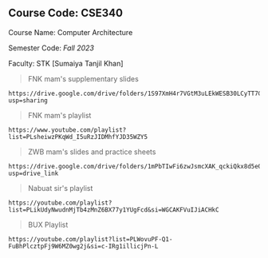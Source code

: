 ## Course Code: **CSE340**

Course Name: Computer Architecture

Semester Code: *Fall 2023*

Faculty: STK [Sumaiya Tanjil Khan]

> FNK mam's supplementary slides 

	https://drive.google.com/drive/folders/1S97XmH4r7VGtM3uLEkWESB30LCyTT7GW?usp=sharing

> FNK mam's playlist

	https://www.youtube.com/playlist?list=PLsheiwzPKqWd_I5uRzJIDMhfYJD35WZY5

> ZWB mam's slides and practice sheets

	https://drive.google.com/drive/folders/1mPbTIwFi6zwJsmcXAK_qckiQkx8d5e0n?usp=drive_link

> Nabuat sir's playlist

	https://youtube.com/playlist?list=PLikUdyNwudnMjTb4zMnZ6BX77y1YUgFcd&si=WGCAKFVuIJiACHkC

>BUX Playlist
	
	https://youtube.com/playlist?list=PLWovuPF-Q1-FuBhPlcztpFj9W6MZ0wg2j&si=c-IRg1illicjPn-L
